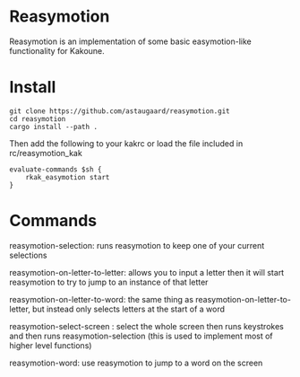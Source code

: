 # Reasymotion
Reasymotion is an implementation of some basic easymotion-like functionality for Kakoune.

# Install
```
git clone https://github.com/astaugaard/reasymotion.git
cd reasymotion
cargo install --path .
```

Then add the following to your kakrc or load the file included in rc/reasymotion_kak
```
evaluate-commands $sh {
    rkak_easymotion start
}
```

# Commands
reasymotion-selection: runs reasymotion to keep one of your current selections 

reasymotion-on-letter-to-letter: allows you to input a letter then it will start reasymotion to try to jump to an instance of that letter

reasymotion-on-letter-to-word: the same thing as reasymotion-on-letter-to-letter, but instead only selects letters at the start of a word

reasymotion-select-screen <keystrokes>: select the whole screen then runs keystrokes and then runs reasymotion-selection (this is used to implement most of higher level functions)

reasymotion-word: use reasymotion to jump to a word on the screen
